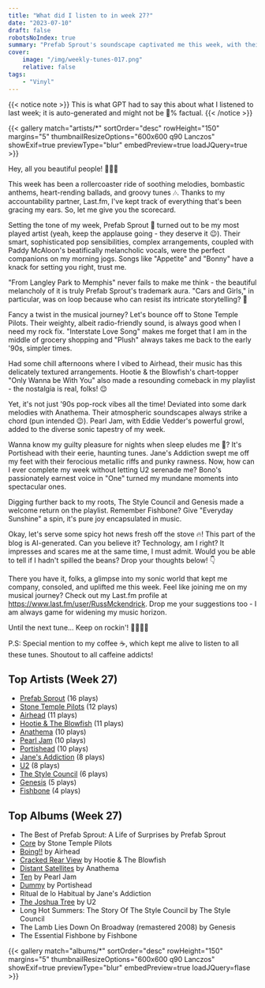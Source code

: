 ```yaml
---
title: "What did I listen to in week 27?"
date: "2023-07-10"
draft: false
robotsNoIndex: true
summary: "Prefab Sprout's soundscape captivated me this week, with their eclectic melodies ruling my playlist. Their artistic genius is undeniable."
cover:
    image: "/img/weekly-tunes-017.png"
    relative: false
tags:
    - "Vinyl"
---
```


{{< notice note >}}
This is what GPT had to say this about what I listened to last week; it is auto-generated and might not be 💯% factual.
{{< /notice >}}

{{< gallery match="artists/*" sortOrder="desc" rowHeight="150" margins="5" thumbnailResizeOptions="600x600 q90 Lanczos" showExif=true previewType="blur" embedPreview=true loadJQuery=true >}}

Hey, all you beautiful people! 🎵🤘🏼

This week has been a rollercoaster ride of soothing melodies, bombastic anthems, heart-rending ballads, and groovy tunes 🎶. Thanks to my accountability partner, Last.fm, I've kept track of everything that's been gracing my ears. So, let me give you the scorecard.

Setting the tone of my week, Prefab Sprout 🌱 turned out to be my most played artist (yeah, keep the applause going - they deserve it 😉). Their smart, sophisticated pop sensibilities, complex arrangements, coupled with Paddy McAloon's beatifically melancholic vocals, were the perfect companions on my morning jogs. Songs like "Appetite" and "Bonny" have a knack for setting you right, trust me. 

"From Langley Park to Memphis" never fails to make me think - the beautiful melancholy of it is truly Prefab Sprout's trademark aura. "Cars and Girls," in particular, was on loop because who can resist its intricate storytelling? 🔁 

Fancy a twist in the musical journey? Let's bounce off to Stone Temple Pilots. Their weighty, albeit radio-friendly sound, is always good when I need my rock fix. "Interstate Love Song" makes me forget that I am in the middle of grocery shopping and "Plush" always takes me back to the early '90s, simpler times. 

Had some chill afternoons where I vibed to Airhead, their music has this delicately textured arrangements. Hootie & the Blowfish's chart-topper "Only Wanna be With You" also made a resounding comeback in my playlist - the nostalgia is real, folks! 😌 

Yet, it's not just '90s pop-rock vibes all the time! Deviated into some dark melodies with Anathema. Their atmospheric soundscapes always strike a chord (pun intended 😉). Pearl Jam, with Eddie Vedder's powerful growl, added to the diverse sonic tapestry of my week. 

Wanna know my guilty pleasure for nights when sleep eludes me 🌙? It's Portishead with their eerie, haunting tunes. Jane's Addiction swept me off my feet with their ferocious metallic riffs and punky rawness. Now, how can I ever complete my week without letting U2 serenade me? Bono's passionately earnest voice in "One" turned my mundane moments into spectacular ones.

Digging further back to my roots, The Style Council and Genesis made a welcome return on the playlist. Remember Fishbone? Give "Everyday Sunshine" a spin, it's pure joy encapsulated in music. 

Okay, let's serve some spicy hot news fresh off the stove 🔥! This part of the blog is AI-generated. Can you believe it? Technology, am I right? It impresses and scares me at the same time, I must admit. Would you be able to tell if I hadn't spilled the beans? Drop your thoughts below! 👇

There you have it, folks, a glimpse into my sonic world that kept me company, consoled, and uplifted me this week. Feel like joining me on my musical journey? Check out my Last.fm profile at https://www.last.fm/user/RussMckendrick. Drop me your suggestions too - I am always game for widening my music horizon.

Until the next tune...
Keep on rockin'! 🤘🏼🎸🎵 

P.S: Special mention to my coffee ☕, which kept me alive to listen to all these tunes. Shoutout to all caffeine addicts!

## Top Artists (Week 27)

- [Prefab Sprout](https://www.mckendrick.rocks/artist/prefab-sprout/) (16 plays)
- [Stone Temple Pilots](https://www.mckendrick.rocks/artist/stone-temple-pilots/) (12 plays)
- [Airhead](https://www.mckendrick.rocks/artist/airhead/) (11 plays)
- [Hootie & The Blowfish](https://www.mckendrick.rocks/artist/hootie-the-blowfish/) (11 plays)
- [Anathema](https://www.mckendrick.rocks/artist/anathema/) (10 plays)
- [Pearl Jam](https://www.mckendrick.rocks/artist/pearl-jam/) (10 plays)
- [Portishead](https://www.mckendrick.rocks/artist/portishead/) (10 plays)
- [Jane's Addiction](https://www.mckendrick.rocks/artist/janes-addiction/) (8 plays)
- [U2](https://www.mckendrick.rocks/artist/u2/) (8 plays)
- [The Style Council](https://www.mckendrick.rocks/artist/the-style-council/) (6 plays)
- [Genesis](https://www.mckendrick.rocks/artist/genesis/) (5 plays)
- [Fishbone](https://www.mckendrick.rocks/artist/fishbone/) (4 plays)


## Top Albums (Week 27)

- The Best of Prefab Sprout: A Life of Surprises by Prefab Sprout
- [Core](https://www.mckendrick.rocks/albums/core-4798781/) by Stone Temple Pilots
- [Boing!!](https://www.mckendrick.rocks/albums/boing-1343423/) by Airhead
- [Cracked Rear View](https://www.mckendrick.rocks/albums/cracked-rear-view-27617181/) by Hootie & The Blowfish
- [Distant Satellites](https://www.mckendrick.rocks/albums/distant-satellites-5766148/) by Anathema
- [Ten](https://www.mckendrick.rocks/albums/ten-1704831/) by Pearl Jam
- [Dummy](https://www.mckendrick.rocks/albums/dummy-6326631/) by Portishead
- Ritual de lo Habitual by Jane's Addiction
- [The Joshua Tree](https://www.mckendrick.rocks/albums/the-joshua-tree-10391869/) by U2
- Long Hot Summers: The Story Of The Style Council by The Style Council
- The Lamb Lies Down On Broadway (remastered 2008) by Genesis
- The Essential Fishbone by Fishbone


{{< gallery match="albums/*" sortOrder="desc" rowHeight="150" margins="5" thumbnailResizeOptions="600x600 q90 Lanczos" showExif=true previewType="blur" embedPreview=true loadJQuery=flase >}}